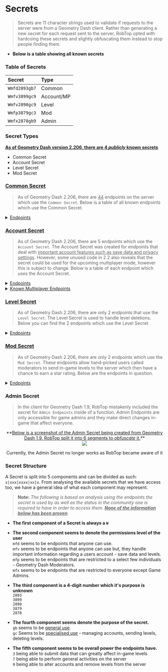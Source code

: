 # Secrets

> Secrets are 11 character strings used to validate if requests to the server were from a Geometry Dash client. Rather than generating a new secret for each request sent to the server, RobTop opted with hardcoing these secrets and slightly obfuscating them instead to stop people finding them. 

- **Below is a table showing all known secrets**

### Table of Secrets

|     Secret    |  Type      |
|:--------------|:-----------|
| `Wmfd2893gb7` | Common     |
| `Wmfv3899gc9` | Account/MP |
| `Wmfv2898gc9` | Level      |
| `Wmfp3879gc3` | Mod        |
| `Wmfx2878gb9` | Admin      |

### Secret Types
<u>**As of Geometry Dash version 2.206, there are 4 *publicly* known secrets**</u>

- Common Secret
- Account Secret
- Level Secret
- Mod Secret

### **<u>Common Secret</u>**

> As of Geometry Dash 2.206, there are <u>44</u> endpoints on the server which use the `Common Secret`. Below is a table of all known endpoints which use the Common Secret.

<details close>
<summary><u>Endpoints</u></summary>

<table>
    <tr><th><center>Endpoint</center></th></tr>
      <tr><td><a href="/#/endpoints/account/getAccountURL">https://www.boomlings.com/database/getAccountURL.php</a></td></tr>
      <tr><td><a href="/#/endpoints/social/acceptGJFriendRequest20">https://www.boomlings.com/database/acceptGJFriendRequest20.php</a></td></tr>  
      <tr><td><a href="/#/endpoints/social/blockGJUser20">https://www.boomlings.com/database/blockGJUser20.php</a></td></tr>
      <tr><td><a href="/#/endpoints/comment/deleteGJAccComment20">https://www.boomlings.com/database/deleteGJAccComment20.php</a></td></tr>        
      <tr><td><a href="/#/endpoints/comment/deleteGJComment20">https://www.boomlings.com/database/deleteGJComment20.php</a></td></tr>
      <tr><td><a href="/#/endpoints/social/deleteGJFriendRequests20">https://www.boomlings.com/database/deleteGJFriendRequests20.php</a></td></tr>
      <tr><td><a href="/#/endpoints/social/deleteGJMessages20">https://www.boomlings.com/database/deleteGJMessages20.php</a></td></tr>
      <tr><td><a href="/#/endpoints/level/downloadGJLevel22">https://www.boomlings.com/database/downloadGJLevel22.php</a></td></tr>
      <tr><td><a href="/#/endpoints/social/downloadGJMessage20">https://www.boomlings.com/database/downloadGJMessage20.php</a></td></tr>
      <tr><td><a href="/#/endpoints/comment/getGJAccountComments20">https://www.boomlings.com/database/getGJAccountComments20.php</a></td></tr>    
      <tr><td><a href="/#/endpoints/misc/getGJChallenges">https://www.boomlings.com/database/getGJChallenges.php</a></td></tr>
      <tr><td><a href="/#/endpoints/comment/getGJCommentHistory">https://www.boomlings.com/database/getGJCommentHistory.php</a></td></tr>
      <tr><td><a href="/#/endpoints/comment/getGJComments21">https://www.boomlings.com/database/getGJComments21.php</a></td></tr>
      <tr><td><a href="/#/endpoints/level/getGJDailyLevel">https://www.boomlings.com/database/getGJDailyLevel.php</a></td></tr>
      <tr><td><a href="/#/endpoints/social/getGJFriendRequests20">https://www.boomlings.com/database/getGJFriendRequests20.php</a></td></tr>      
      <tr><td><a href="/#/endpoints/level/getGJGauntlets21">https://www.boomlings.com/database/getGJGauntlets21.php</a></td></tr>
      <tr><td><a href="/#/endpoints/social/getGJLevelLists">https://www.boomlings.com/database/getGJLevelLists.php</a></td></tr>
      <tr><td><a href="/#/endpoints/level/getGJLevelScores211">https://www.boomlings.com/database/getGJLevelScores211.php</a></td></tr>
      <tr><td><a href="/#/endpoints/level/getGJLevelScoresPlat">https://www.boomlings.com/database/getGJLevelScoresPlat.php</a></td></tr>
      <tr><td><a href="/#/endpoints/level/getGJLevels21">https://www.boomlings.com/database/getGJLevels21.php</a></td></tr>
      <tr><td><a href="/#/endpoints/level/getGJMapPacks21">https://www.boomlings.com/database/getGJMapPacks21.php</a></td></tr>
      <tr><td><a href="/#/endpoints/social/getGJMessages20">https://www.boomlings.com/database/getGJMessages20.php</a></td></tr>
      <tr><td><a href="/#/endpoints/misc/getGJRewards">https://www.boomlings.com/database/getGJRewards.php</a></td></tr>
      <tr><td><a href="/#/endpoints/account/getGJScores20">https://www.boomlings.com/database/getGJScores20.php</a></td></tr>
      <tr><td><a href="/#/endpoints/level/getGJSongInfo">https://www.boomlings.com/database/getGJSongInfo.php</a></td></tr>
      <tr><td><a href="/#/endpoints/misc/getGJTopArtists">https://www.boomlings.com/database/getGJTopArtists.php</a></td></tr>
      <tr><td><a href="/#/endpoints/social/getGJUserList20">https://www.boomlings.com/database/getGJUserList20.php</a></td></tr>
      <tr><td><a href="/#/endpoints/account/getGJUsers20">https://www.boomlings.com/database/getGJUsers20.php</a></td></tr>
      <tr><td><a href="/#/endpoints/misc/getSaveData">https://www.boomlings.com/database/getSaveData.php</a></td></tr>
      <tr><td><a href="/#/endpoints/misc/likeGJItem211">https://www.boomlings.com/database/likeGJItem211.php</a></td></tr>
      <tr><td><a href="/#/endpoints/level/rateGJStars211">https://www.boomlings.com/database/rateGJStars211.php</a></td></tr>
      <tr><td><a href="/#/endpoints/social/readGJFriendRequest20">https://www.boomlings.com/database/readGJFriendRequest20.php</a></td></tr>
      <tr><td><a href="/#/endpoints/social/removeGJFriend20">https://www.boomlings.com/database/removeGJFriend20.php</a></td></tr>
      <tr><td><a href="/#/endpoints/level/reportGJLevel">https://www.boomlings.com/database/reportGJLevel.php</a></td></tr>
      <tr><td><a href="/#/endpoints/misc/requestUserAccess">https://www.boomlings.com/database/requestUserAccess.php</a></td></tr>
      <tr><td><a href="/#/endpoints/account/restoreGJItems">https://www.boomlings.com/database/restoreGJItems.php</a></td></tr>
      <tr><td><a href="/#/endpoints/social/unblockGJUser20">https://www.boomlings.com/database/unblockGJUser20.php</a></td></tr>
      <tr><td><a href="/#/endpoints/level/updateGJDesc20">https://www.boomlings.com/database/updateGJDesc20.php</a></td></tr>
      <tr><td><a href="/#/endpoints/account/updateGJUserScore22">https://www.boomlings.com/database/updateGJUserScore22.php</a></td></tr>
      <tr><td><a href="/#/endpoints/social/uploadFriendRequest20">https://www.boomlings.com/database/uploadFriendRequest20.php</a></td></tr>
      <tr><td><a href="/#/endpoints/comment/uploadGJAccComment20">https://www.boomlings.com/database/uploadGJAccComment20.php</a></td></tr>
      <tr><td><a href="/#/endpoints/comment/uploadGJComment21">https://www.boomlings.com/database/uploadGJComment21.php</a></td></tr>
      <tr><td><a href="/#/endpoints/level/uploadGJLevel21">https://www.boomlings.com/database/uploadGJLevel21.php</a></td></tr>
      <tr><td><a href="/#/endpoints/social/uploadGJLevelList">https://www.boomlings.com/database/uploadGJLevelList.php</a></td></tr>
      <tr><td><a href="/#/endpoints/social/uploadGJMessage20">https://www.boomlings.com/database/uploadGJMessage20.php</a></td></tr>
</table>

</details>  

**<h3><u>Account Secret</u></h3>**  
> As of Geometry Dash 2.206, there are 5 endpoints which use the `Account Secret`. The Account Secret was created for endpoints that deal with <u>important account features such as save data and privacy settings</u>. However, some unused code in 2.2 also reveals that the secret could be used for the upcoming multiplayer mode, however this is subject to change. Below is a table of each endpoint which uses the Account Secret.

<details close>
<summary><u>Endpoints</u></summary>

<table>
    <tr><th><center>Endpoint</center></th></tr>
    <tr><td><a href="/#/endpoints/account/registerGJAccount">http://www.boomlings.com/database/accounts/registerGJAccount.php</a></td></tr>     
    <tr><td><a href="/#/endpoints/account/loginGJAccount">http://www.boomlings.com/database/accounts/loginGJAccount.php</a></td></tr>
    <tr><td><a href="/#/endpoints/account/syncGJAccountNew">http://geometrydash.com/database/accounts/syncGJAccountNew.php</a></td></tr>        
    <tr><td><a href="/#/endpoints/account/backupGJAccountNew">http://geometrydash.com/database/accounts/backupGJAccountNew.php</a></td></tr>    
    <tr><td><a href="/#/endpoints/account/updateGJAccSettings20">http://www.boomlings.com/database/updateGJAccSettings20.php</a></td></tr>    
</table>

</details>

<details close>
<summary><u>Known Multiplayer Endpoints</u></summary>

<table>
    <tr><th><center>Endpoint</center></th></tr>
    <tr><td><a href="/#/endpoints/multiplayer/exitMPLobby">http://www.boomlings.com/database/exitMPLobby.php</a></td></tr>     
    <tr><td><a href="/#/endpoints/multiplayer/joinMPLobby">http://www.boomlings.com/database/joinMPLobby.php</a></td></tr>      
    <tr><td><a href="/#/endpoints/multiplayer/uploadMPComment">http://www.boomlings.com/database/uploadMPComment.php</a></td></tr>    
</table>

</details>

**<h3><u>Level Secret</u></h3>**  
> As of Geometry Dash 2.206, there are only 2 endpoints that use the `Level Secret`. The Level Secret is used to handle level deletions. Below you can find the 2 endpoints which use the Level Secret

<details close>
<summary><u>Endpoints</u></summary>

<table>
    <tr><th><center>Endpoint</center></th></tr>
    <tr><td><a href="/#/endpoints/level/deleteGJLevelUser20">http://www.boomlings.com/database/deleteGJLevelUser20.php</a></td></tr>
    <tr><td><a href="/#/endpoints/lists/deleteGJLevelList">http://www.boomlings.com/database/deleteGJLevelList.php</a></td></tr>
    </table>
</details>

**<h3><u>Mod Secret</u></h3>**  
> As of Geometry Dash 2.206, there are only 2 endpoints which use the `Mod Secret`. These endpoints allow hand-picked users called moderators to send in-game levels to the server which then have a chance to earn a star rating. Below are the endpoints in question.

<details close>
<summary><u>Endpoints</u></summary>

<table>
    <tr><th><center>Endpoint</center></th></tr>
    <tr><td><a href="/#/endpoints/level/rateGJDemon21">http://www.boomlings.com/database/rateGJDemon21.php</a></td></tr>
    <tr><td><a href="/#/endpoints/level/suggestGJStars20">http://www.boomlings.com/database/suggestGJStars20.php</a></td></tr>
    </table>
</details>


### Admin Secret

> In the client for Geometry Dash 1.9, RobTop mistakenly included the secret for `Admin Endpoints` inside of a function. Admin Endpoints are only accessible for game admins and they make direct changes in-game that affect everyone.
  
<link rel="stylesheet" href="stylesheets/imageStyles.css">

<center>
**<u>Below is a screenshot of the Admin Secret being created from Geometry Dash 1.9. RobTop split it into 6 segments to <i>obfuscate</i> it.</u>**<br>
<img src="https://raw.githubusercontent.com/Wyliemaster/gddocs/master/assets/screenshots/admin_secret.png" class="admin">

Currently, the Admin Secret no longer works as RobTop became aware of it
</center>

<!-- todo: clean-up + explain reasoning clearer-->

### Secret Structure

A Secret is split into 5 components and can be divided as such: `x|xxx|xxxx|xx|x`. From analysing the available secrets that we have access too, we have a general idea of what each component may represent.

> **Note:** *The following is based on analysis using the endpoints the secret is used by as well as the status in the community one is required to have in order to access them. **<u>None of the information below has been proven</u>***

- **The first component of a Secret is always a `W`**

- **The second component seems to denote the permissions level of the user**  
    `mfd` seems to be endpoints that anyone can use.  
    `mfv` seems to be endpoints that anyone can use but, they handle important information regarding a users account - save data and levels.  
    `mfp` seems to be endpoints that are restricted to a select few individuals - Geometry Dash Moderators.  
    `mfx` seems to be endpoints that are restricted to everyone except Game Admins.  

- **The third component is a 4-digit number which it's purpose is unknown**  
    `2893`  
    `3899`  
    `2898`  
    `3879`  
    `2878`


- **The fourth component seems denote the purpose of the secret.**  
    `gb` seems to be <u>general use</u>.  
    `gc` Seems to be <u>specialised use</u> - managing accounts, sending levels, deleting levels.

- **The fifth component seems to be overall power the endpoints have.**  
    `3` being able to submit data that can greatly affect in-game levels  
    `7` being able to perform general activities on the server  
    `9` being able to alter accounts and remove levels from the server
